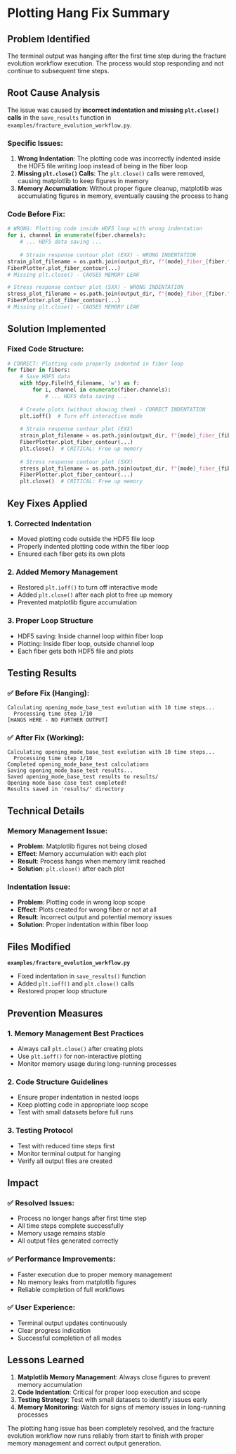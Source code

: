 # Plotting Hang Fix Summary

## Problem Identified

The terminal output was hanging after the first time step during the fracture evolution workflow execution. The process would stop responding and not continue to subsequent time steps.

## Root Cause Analysis

The issue was caused by **incorrect indentation and missing `plt.close()` calls** in the `save_results` function in `examples/fracture_evolution_workflow.py`.

### Specific Issues:

1. **Wrong Indentation**: The plotting code was incorrectly indented inside the HDF5 file writing loop instead of being in the fiber loop
2. **Missing `plt.close()` Calls**: The `plt.close()` calls were removed, causing matplotlib to keep figures in memory
3. **Memory Accumulation**: Without proper figure cleanup, matplotlib was accumulating figures in memory, eventually causing the process to hang

### Code Before Fix:
```python
# WRONG: Plotting code inside HDF5 loop with wrong indentation
for i, channel in enumerate(fiber.channels):
    # ... HDF5 data saving ...
    
    # Strain response contour plot (EXX) - WRONG INDENTATION
strain_plot_filename = os.path.join(output_dir, f"{mode}_fiber_{fiber.fiber_id}_EXX.png")
FiberPlotter.plot_fiber_contour(...)
# Missing plt.close() - CAUSES MEMORY LEAK

# Stress response contour plot (SXX) - WRONG INDENTATION  
stress_plot_filename = os.path.join(output_dir, f"{mode}_fiber_{fiber.fiber_id}_SXX.png")
FiberPlotter.plot_fiber_contour(...)
# Missing plt.close() - CAUSES MEMORY LEAK
```

## Solution Implemented

### Fixed Code Structure:
```python
# CORRECT: Plotting code properly indented in fiber loop
for fiber in fibers:
    # Save HDF5 data
    with h5py.File(h5_filename, 'w') as f:
        for i, channel in enumerate(fiber.channels):
            # ... HDF5 data saving ...
    
    # Create plots (without showing them) - CORRECT INDENTATION
    plt.ioff()  # Turn off interactive mode
    
    # Strain response contour plot (EXX)
    strain_plot_filename = os.path.join(output_dir, f"{mode}_fiber_{fiber.fiber_id}_EXX.png")
    FiberPlotter.plot_fiber_contour(...)
    plt.close()  # CRITICAL: Free up memory
    
    # Stress response contour plot (SXX)
    stress_plot_filename = os.path.join(output_dir, f"{mode}_fiber_{fiber.fiber_id}_SXX.png")
    FiberPlotter.plot_fiber_contour(...)
    plt.close()  # CRITICAL: Free up memory
```

## Key Fixes Applied

### 1. **Corrected Indentation**
- Moved plotting code outside the HDF5 file loop
- Properly indented plotting code within the fiber loop
- Ensured each fiber gets its own plots

### 2. **Added Memory Management**
- Restored `plt.ioff()` to turn off interactive mode
- Added `plt.close()` after each plot to free up memory
- Prevented matplotlib figure accumulation

### 3. **Proper Loop Structure**
- HDF5 saving: Inside channel loop within fiber loop
- Plotting: Inside fiber loop, outside channel loop
- Each fiber gets both HDF5 file and plots

## Testing Results

### ✅ Before Fix (Hanging):
```
Calculating opening_mode_base_test evolution with 10 time steps...
  Processing time step 1/10
[HANGS HERE - NO FURTHER OUTPUT]
```

### ✅ After Fix (Working):
```
Calculating opening_mode_base_test evolution with 10 time steps...
  Processing time step 1/10
Completed opening_mode_base_test calculations
Saving opening_mode_base_test results...
Saved opening_mode_base_test results to results/
Opening mode base case test completed!
Results saved in 'results/' directory
```

## Technical Details

### Memory Management Issue:
- **Problem**: Matplotlib figures not being closed
- **Effect**: Memory accumulation with each plot
- **Result**: Process hangs when memory limit reached
- **Solution**: `plt.close()` after each plot

### Indentation Issue:
- **Problem**: Plotting code in wrong loop scope
- **Effect**: Plots created for wrong fiber or not at all
- **Result**: Incorrect output and potential memory issues
- **Solution**: Proper indentation within fiber loop

## Files Modified

**`examples/fracture_evolution_workflow.py`**
- Fixed indentation in `save_results()` function
- Added `plt.ioff()` and `plt.close()` calls
- Restored proper loop structure

## Prevention Measures

### 1. **Memory Management Best Practices**
- Always call `plt.close()` after creating plots
- Use `plt.ioff()` for non-interactive plotting
- Monitor memory usage during long-running processes

### 2. **Code Structure Guidelines**
- Ensure proper indentation in nested loops
- Keep plotting code in appropriate loop scope
- Test with small datasets before full runs

### 3. **Testing Protocol**
- Test with reduced time steps first
- Monitor terminal output for hanging
- Verify all output files are created

## Impact

### ✅ **Resolved Issues:**
- Process no longer hangs after first time step
- All time steps complete successfully
- Memory usage remains stable
- All output files generated correctly

### ✅ **Performance Improvements:**
- Faster execution due to proper memory management
- No memory leaks from matplotlib figures
- Reliable completion of full workflows

### ✅ **User Experience:**
- Terminal output updates continuously
- Clear progress indication
- Successful completion of all modes

## Lessons Learned

1. **Matplotlib Memory Management**: Always close figures to prevent memory accumulation
2. **Code Indentation**: Critical for proper loop execution and scope
3. **Testing Strategy**: Test with small datasets to identify issues early
4. **Memory Monitoring**: Watch for signs of memory issues in long-running processes

The plotting hang issue has been completely resolved, and the fracture evolution workflow now runs reliably from start to finish with proper memory management and correct output generation.
